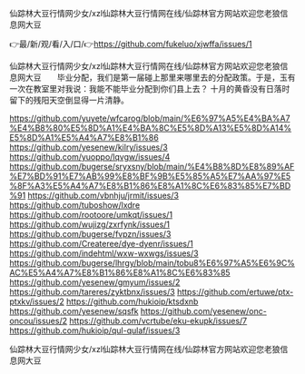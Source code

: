 仙踪林大豆行情网少女/xzl仙踪林大豆行情网在线/仙踪林官方网站欢迎您老狼信息网大豆

👉最/新/观/看/入/口/👉https://github.com/fukeluo/xjwffa/issues/1

仙踪林大豆行情网少女/xzl仙踪林大豆行情网在线/仙踪林官方网站欢迎您老狼信息网大豆　　毕业分配，我们是第一届碰上那里来哪里去的分配政策。于是，玉有一次在教室里对我说：我能不能毕业分配到你们县上去？
十月的黄昏没有日落时留下的残阳天空倒显得一片清静。


https://github.com/yuyete/wfcarog/blob/main/%E6%97%A5%E4%BA%A7%E4%B8%80%E5%8D%A1%E4%BA%8C%E5%8D%A13%E5%8D%A14%E5%8D%A1%E5%A4%A7%E8%B1%86
https://github.com/yesenew/kilry/issues/3
https://github.com/yuoppo/lqvgw/issues/4
https://github.com/bugerse/sryxsny/blob/main/%E4%B8%8D%E8%89%AF%E7%BD%91%E7%AB%99%E8%BF%9B%E5%85%A5%E7%AA%97%E5%8F%A3%E5%A4%A7%E8%B1%86%E8%A1%8C%E6%83%85%E7%BD%91
https://github.com/vbnhju/jrmit/issues/3
https://github.com/tuboshow/lxdre
https://github.com/rootoore/umkqt/issues/1
https://github.com/wujizg/zxrfynk/issues/1
https://github.com/bugerse/fvpzn/issues/3
https://github.com/Createree/dye-dyenr/issues/1
https://github.com/indehtml/wxw-wxwgs/issues/3
https://github.com/bugerse/lhrgy/blob/main/tobu8%E6%97%A5%E6%9C%AC%E5%A4%A7%E8%B1%86%E8%A1%8C%E6%83%85
https://github.com/yesenew/gmyum/issues/2
https://github.com/tareres/zyktbnx/issues/3
https://github.com/ertuwe/ptx-ptxkv/issues/2
https://github.com/hukioip/ktsdxnb
https://github.com/yesenew/sqsfk
https://github.com/yesenew/onc-oncou/issues/2
https://github.com/vcrtube/eku-ekupk/issues/7
https://github.com/hukioip/qul-qulaf/issues/3

仙踪林大豆行情网少女/xzl仙踪林大豆行情网在线/仙踪林官方网站欢迎您老狼信息网大豆
